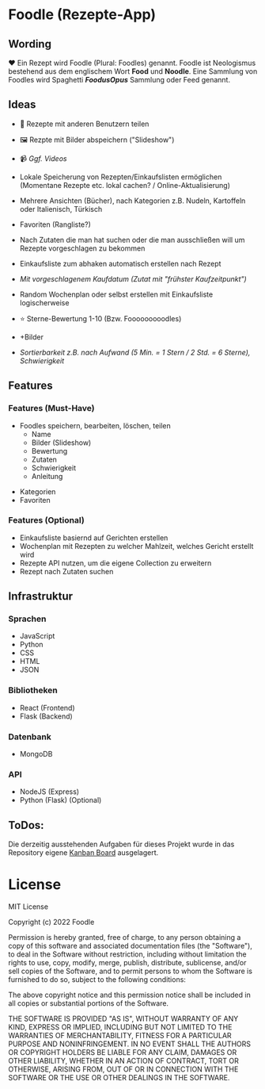 # Foodle (Rezepte-App)

## Wording 
❤️ Ein Rezept wird Foodle (Plural: Foodles) genannt. Foodle ist Neologismus bestehend aus dem englischem Wort **Food** und **Noodle**.
Eine Sammlung von Foodles wird Spaghetti ___FoodusOpus___ Sammlung oder Feed genannt.

## Ideas

* 🤝 Rezepte mit anderen Benutzern teilen
* 🖼️ Rezpte mit Bilder abspeichern ("Slideshow")
* 📹 _Ggf. Videos_
* Lokale Speicherung von Rezepten/Einkaufslisten ermöglichen (Momentane Rezepte etc. lokal cachen? / Online-Aktualisierung)
* Mehrere Ansichten (Bücher), nach Kategorien z.B. Nudeln, Kartoffeln oder Italienisch, Türkisch
* Favoriten (Rangliste?)
* Nach Zutaten die man hat suchen oder die man ausschließen will um Rezepte vorgeschlagen zu bekommen
* Einkaufsliste zum abhaken automatisch erstellen nach Rezept
* _Mit vorgeschlagenem Kaufdatum (Zutat mit "frühster Kaufzeitpunkt")_
* Random Wochenplan oder selbst erstellen mit Einkaufsliste logischerweise

* ⭐ Sterne-Bewertung 1-10 (Bzw. Fooooooooodles)
* +Bilder
* _Sortierbarkeit z.B. nach Aufwand (5 Min. = 1 Stern / 2 Std. = 6 Sterne), Schwierigkeit_

## Features

### Features (Must-Have)
* Foodles speichern, bearbeiten, löschen, teilen
  - Name
  - Bilder (Slideshow)
  - Bewertung
  - Zutaten
  - Schwierigkeit
  - Anleitung
- Kategorien
- Favoriten

### Features (Optional)
* Einkaufsliste basiernd auf Gerichten erstellen
* Wochenplan mit Rezepten zu welcher Mahlzeit, welches Gericht erstellt wird
* Rezepte API nutzen, um die eigene Collection zu erweitern 
* Rezept nach Zutaten suchen

## Infrastruktur

### Sprachen
* JavaScript
* Python
* CSS
* HTML
* JSON

### Bibliotheken
* React (Frontend)
* Flask (Backend)

### Datenbank
* MongoDB

### API
* NodeJS (Express) 
* Python (Flask) (Optional)

## ToDos:
Die derzeitig ausstehenden Aufgaben für dieses Projekt wurde in das Repository eigene [Kanban Board](https://github.com/lukasbaumweb/foodle/projects/1) ausgelagert.

# License
MIT License

Copyright (c) 2022 Foodle

Permission is hereby granted, free of charge, to any person obtaining a copy
of this software and associated documentation files (the "Software"), to deal
in the Software without restriction, including without limitation the rights
to use, copy, modify, merge, publish, distribute, sublicense, and/or sell
copies of the Software, and to permit persons to whom the Software is
furnished to do so, subject to the following conditions:

The above copyright notice and this permission notice shall be included in all
copies or substantial portions of the Software.

THE SOFTWARE IS PROVIDED "AS IS", WITHOUT WARRANTY OF ANY KIND, EXPRESS OR
IMPLIED, INCLUDING BUT NOT LIMITED TO THE WARRANTIES OF MERCHANTABILITY,
FITNESS FOR A PARTICULAR PURPOSE AND NONINFRINGEMENT. IN NO EVENT SHALL THE
AUTHORS OR COPYRIGHT HOLDERS BE LIABLE FOR ANY CLAIM, DAMAGES OR OTHER
LIABILITY, WHETHER IN AN ACTION OF CONTRACT, TORT OR OTHERWISE, ARISING FROM,
OUT OF OR IN CONNECTION WITH THE SOFTWARE OR THE USE OR OTHER DEALINGS IN THE
SOFTWARE.
